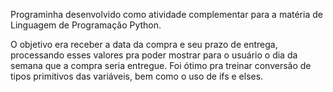 Programinha desenvolvido como atividade complementar para a matéria de Linguagem de Programação Python.

O objetivo era receber a data da compra e seu prazo de entrega, processando esses valores pra poder mostrar para o usuário o dia da semana que a compra seria entregue.
Foi ótimo pra treinar conversão de tipos primitivos das variáveis, bem como o uso de ifs e elses.
